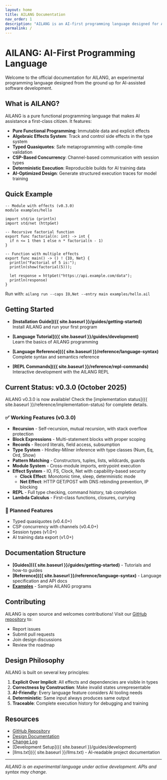 ```yaml
---
layout: home
title: AILANG Documentation
nav_order: 1
description: "AILANG is an AI-first programming language designed for AI-assisted development"
permalink: /
---
```


# AILANG: AI-First Programming Language

Welcome to the official documentation for AILANG, an experimental programming language designed from the ground up for AI-assisted software development.

## What is AILANG?

AILANG is a pure functional programming language that makes AI assistance a first-class citizen. It features:

- **Pure Functional Programming**: Immutable data and explicit effects
- **Algebraic Effects System**: Track and control side effects in the type system
- **Typed Quasiquotes**: Safe metaprogramming with compile-time validation
- **CSP-Based Concurrency**: Channel-based communication with session types
- **Deterministic Execution**: Reproducible builds for AI training data
- **AI-Optimized Design**: Generate structured execution traces for model training

## Quick Example

```ailang
-- Module with effects (v0.3.0)
module examples/hello

import std/io (println)
import std/net (httpGet)

-- Recursive factorial function
export func factorial(n: int) -> int {
  if n <= 1 then 1 else n * factorial(n - 1)
}

-- Function with multiple effects
export func main() -> () ! {IO, Net} {
  println("Factorial of 5 is:");
  println(show(factorial(5)));

  let response = httpGet("https://api.example.com/data");
  println(response)
}
```

Run with: `ailang run --caps IO,Net --entry main examples/hello.ail`

## Getting Started

<div class="grid cards" markdown>

- **[Installation Guide]({{ site.baseurl }}/guides/getting-started)**  
  Install AILANG and run your first program

- **[Language Tutorial]({{ site.baseurl }}/guides/development)**  
  Learn the basics of AILANG programming

- **[Language Reference]({{ site.baseurl }}/reference/language-syntax)**  
  Complete syntax and semantics reference

- **[REPL Commands]({{ site.baseurl }}/reference/repl-commands)**  
  Interactive development with the AILANG REPL

</div>

## Current Status: v0.3.0 (October 2025)

AILANG v0.3.0 is now available! Check the [implementation status]({{ site.baseurl }}/reference/implementation-status) for complete details.

### ✅ Working Features (v0.3.0)
- **Recursion** - Self-recursion, mutual recursion, with stack overflow protection
- **Block Expressions** - Multi-statement blocks with proper scoping
- **Records** - Record literals, field access, subsumption
- **Type System** - Hindley-Milner inference with type classes (Num, Eq, Ord, Show)
- **Pattern Matching** - Constructors, tuples, lists, wildcards, guards
- **Module System** - Cross-module imports, entrypoint execution
- **Effect System** - IO, FS, Clock, Net with capability-based security
  - **Clock Effect**: Monotonic time, sleep, deterministic mode
  - **Net Effect**: HTTP GET/POST with DNS rebinding prevention, IP blocking
- **REPL** - Full type checking, command history, tab completion
- **Lambda Calculus** - First-class functions, closures, currying

### 🚧 Planned Features
- Typed quasiquotes (v0.4.0+)
- CSP concurrency with channels (v0.4.0+)
- Session types (v1.0+)
- AI training data export (v1.0+)

## Documentation Structure

- **[Guides]({{ site.baseurl }}/guides/getting-started)** - Tutorials and how-to guides
- **[Reference]({{ site.baseurl }}/reference/language-syntax)** - Language specification and API docs
- **[Examples](https://github.com/sunholo-data/ailang/tree/main/examples)** - Sample AILANG programs

## Contributing

AILANG is open source and welcomes contributions! Visit our [GitHub repository](https://github.com/sunholo-data/ailang) to:

- Report issues
- Submit pull requests
- Join design discussions
- Review the roadmap

## Design Philosophy

AILANG is built on several key principles:

1. **Explicit Over Implicit**: All effects and dependencies are visible in types
2. **Correctness by Construction**: Make invalid states unrepresentable
3. **AI-Friendly**: Every language feature considers AI tooling needs
4. **Deterministic**: Same input always produces same output
5. **Traceable**: Complete execution history for debugging and training

## Resources

- [GitHub Repository](https://github.com/sunholo-data/ailang)
- [Design Documentation](https://github.com/sunholo-data/ailang/tree/main/design_docs)
- [Change Log](https://github.com/sunholo-data/ailang/blob/main/CHANGELOG.md)
- [Development Setup]({{ site.baseurl }}/guides/development)
- [llms.txt]({{ site.baseurl }}/llms.txt) - AI-readable project documentation

---

*AILANG is an experimental language under active development. APIs and syntax may change.*